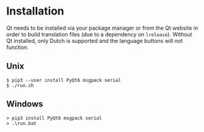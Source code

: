 # Installation

Qt needs to be installed via your package manager or from the Qt website in
order to build translation files (due to a dependency on `lrelease`). Without Qt
installed, only Dutch is supported and the language buttons will not function.

## Unix
```
$ pip3 --user install PyQt6 msgpack serial
$ ./run.sh
```

## Windows
```
> pip3 install PyQt6 msgpack serial
> .\run.bat
```
